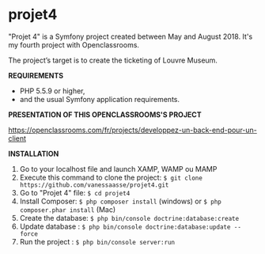 projet4
========

"Projet 4" is a Symfony project created between May and August 2018.
It's my fourth project with Openclassrooms. 

The project’s target is to create the ticketing of Louvre Museum.


**REQUIREMENTS**

- PHP 5.5.9 or higher,
- and the usual Symfony application requirements.


**PRESENTATION OF THIS OPENCLASSROOMS'S PROJECT**

https://openclassrooms.com/fr/projects/developpez-un-back-end-pour-un-client

**INSTALLATION**

1. Go to your localhost file and launch XAMP, WAMP ou MAMP
2. Execute this command to clone the project: `$ git clone https://github.com/vanessaasse/projet4.git`
3. Go to "Projet 4" file: `$ cd projet4`
4. Install Composer: `$ php composer install` (windows) or `$ php composer.phar install` (Mac)
5. Create the database: `$ php bin/console doctrine:database:create`
7. Update database : `$ php bin/console doctrine:database:update --force`
8. Run the project : `$ php bin/console server:run`

